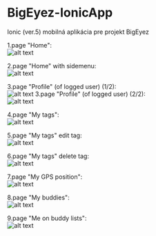 # BigEyez-IonicApp
Ionic (ver.5) mobilná aplikácia pre projekt BigEyez

1.page "Home":<br/>
![alt text](https://github.com/JurajChovan/BigEyez-IonicApp/blob/master/screenshots/20210330-home.PNG)

2.page "Home" with sidemenu:<br/>
![alt text](https://github.com/JurajChovan/BigEyez-IonicApp/blob/master/screenshots/20210330-sidemenu.PNG)

3.page "Profile" (of logged user) (1/2):<br/>
![alt text](https://github.com/JurajChovan/BigEyez-IonicApp/blob/master/screenshots/20210330-myprofile_01.PNG)
3.page "Profile" (of logged user) (2/2):<br/>
![alt text](https://github.com/JurajChovan/BigEyez-IonicApp/blob/master/screenshots/20210330-myprofile_02.PNG)

4.page "My tags":<br/>
![alt text](https://github.com/JurajChovan/BigEyez-IonicApp/blob/master/screenshots/20210330-mytags.PNG)

5.page "My tags" edit tag:<br/>
![alt text](https://github.com/JurajChovan/BigEyez-IonicApp/blob/master/screenshots/20210330-mytags-edit.PNG)

6.page "My tags" delete tag:<br/>
![alt text](https://github.com/JurajChovan/BigEyez-IonicApp/blob/master/screenshots/20210330-mytags-delete.PNG)

7.page "My GPS position":<br/>
![alt text](https://github.com/JurajChovan/BigEyez-IonicApp/blob/master/screenshots/20210330-myposition.PNG)

8.page "My buddies":<br/>
![alt text](https://github.com/JurajChovan/BigEyez-IonicApp/blob/master/screenshots/20210330-mybuddies.PNG)

9.page "Me on buddy lists":<br/>
![alt text](https://github.com/JurajChovan/BigEyez-IonicApp/blob/master/screenshots/20210330-meonlists.PNG)
